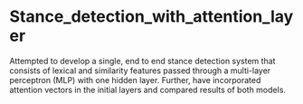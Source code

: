 # Stance_detection_with_attention_layer
Attempted to develop a single, end to end stance detection system that consists of lexical and similarity features passed through a multi-layer perceptron (MLP) with one hidden layer. Further, have incorporated attention vectors in the initial layers and compared results of both models. 
